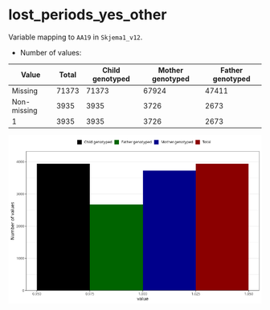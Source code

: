 # lost_periods_yes_other
Variable mapping to `AA19` in `Skjema1_v12`.
- Number of values:

| Value | Total | Child genotyped | Mother genotyped | Father genotyped |
| ----- | ----- | --------------- | ---------------- | ---------------- |
| Missing | 71373 | 71373 | 67924 | 47411 |
| Non-missing | 3935 | 3935 | 3726 | 2673 |
| 1 | 3935 | 3935 | 3726 | 2673 |



![](lost_periods_yes_other_n.png)



